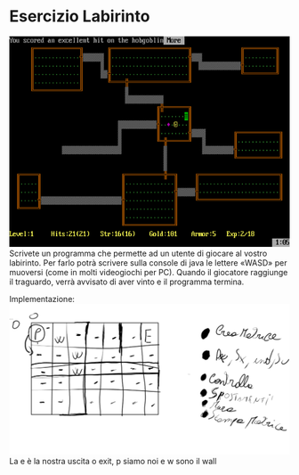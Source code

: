 # Esercizio Labirinto 
<img src="rogue.png"> 
Scrivete un programma che permette ad un utente di giocare al vostro labirinto. Per farlo potrà scrivere sulla console di java le lettere «WASD» per muoversi (come in molti videogiochi per PC). Quando il giocatore raggiunge il traguardo, verrà avvisato di aver vinto e il programma termina.

Implementazione:
<img src="lab.png"> 
La e è la nostra uscita o exit, p siamo noi e w sono il wall
